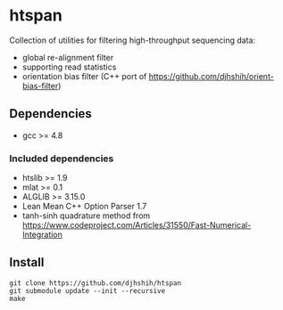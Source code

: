 # htspan

Collection of utilities for filtering high-throughput sequencing data:

* global re-alignment filter
* supporting read statistics
* orientation bias filter (C++ port of https://github.com/djhshih/orient-bias-filter)

## Dependencies

* gcc >= 4.8

### Included dependencies

* htslib >= 1.9
* mlat >= 0.1
* ALGLIB >= 3.15.0
* Lean Mean C++ Option Parser 1.7
* tanh-sinh quadrature method from https://www.codeproject.com/Articles/31550/Fast-Numerical-Integration

## Install

```{bash}
git clone https://github.com/djhshih/htspan
git submodule update --init --recursive
make
```

